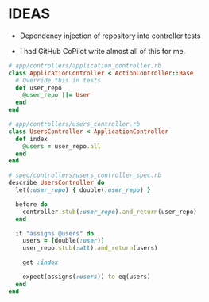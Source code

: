 IDEAS
=====

- Dependency injection of repository into controller tests

- I had GitHub CoPilot write almost all of this for me.

~~~ ruby
# app/controllers/application_controller.rb
class ApplicationController < ActionController::Base
  # Override this in tests
  def user_repo
    @user_repo ||= User
  end
end

# app/controllers/users_controller.rb
class UsersController < ApplicationController
  def index
    @users = user_repo.all
  end
end

# spec/controllers/users_controller_spec.rb
describe UsersController do
  let(:user_repo) { double(:user_repo) }

  before do
    controller.stub(:user_repo).and_return(user_repo)
  end

  it "assigns @users" do
    users = [double(:user)]
    user_repo.stub(:all).and_return(users)

    get :index

    expect(assigns(:users)).to eq(users)
  end
end
~~~
